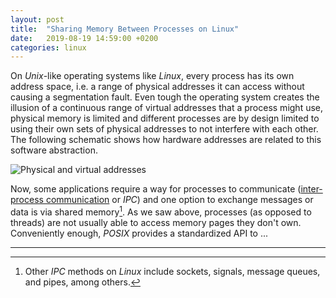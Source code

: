 ```yaml
---
layout: post
title:  "Sharing Memory Between Processes on Linux"
date:   2019-08-19 14:59:00 +0200
categories: linux
---
```


On *Unix*-like operating systems like *Linux*, every process has its own address space, i.e. a range of physical addresses it can access without causing a segmentation fault. Even tough the operating system creates the illusion of a continuous range of virtual addresses that a process might use, physical memory is limited and different processes are by design limited to using their own sets of physical addresses to not interfere with each other. The following schematic shows how hardware addresses are related to this software abstraction.

![Physical and virtual addresses](../../../../assets/addresses.png)

Now, some applications require a way for processes to communicate ([inter-process communication](https://en.wikipedia.org/wiki/Inter-process_communication) or *IPC*) and one option to exchange messages or data is via shared memory[^1]. As we saw above, processes (as opposed to threads) are not usually able to access memory pages they don't own. Conveniently enough, *POSIX* provides a standardized API to ...

<hr class="hr-light">

[^1]: Other *IPC* methods on *Linux* include sockets, signals, message queues, and pipes, among others.
